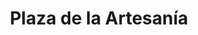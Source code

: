 ---
title: "Plaza de la Artesanía"
url: /sarchi-sur/plaza-de-la-artesania/
shop: Einkaufszentrum
---